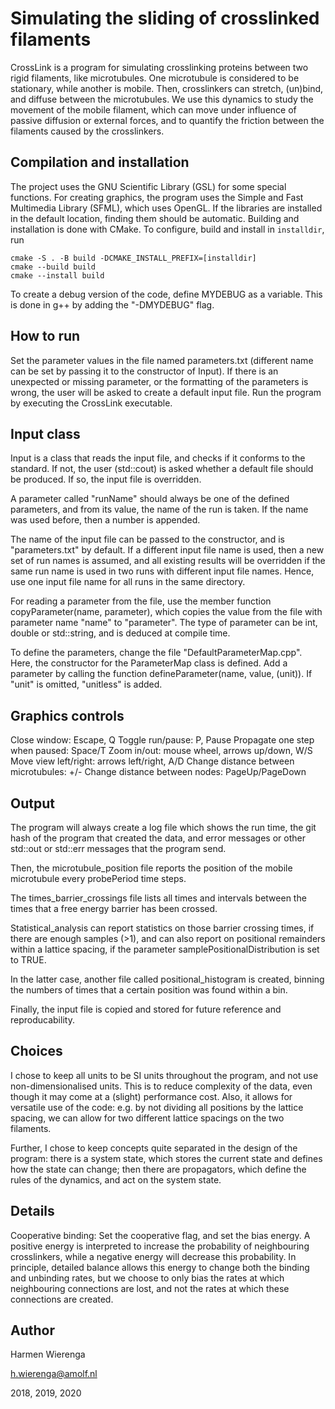 # Simulating the sliding of crosslinked filaments

CrossLink is a program for simulating crosslinking proteins between two rigid filaments, like microtubules.
One microtubule is considered to be stationary, while another is mobile. Then, crosslinkers can stretch, (un)bind,
and diffuse between the microtubules. We use this dynamics to study the movement of the mobile filament,
which can move under influence of passive diffusion or external forces, and to quantify the friction between
the filaments caused by the crosslinkers.

## Compilation and installation

The project uses the GNU Scientific Library (GSL) for some special functions.
For creating graphics, the program uses the Simple and Fast Multimedia Library (SFML), which uses OpenGL.
If the libraries are installed in the default location, finding them should be automatic.
Building and installation is done with CMake.
To configure, build and install in `installdir`, run
```
cmake -S . -B build -DCMAKE_INSTALL_PREFIX=[installdir]
cmake --build build
cmake --install build
```

To create a debug version of the code, define MYDEBUG as a variable. This is done in g++ by adding the "-DMYDEBUG" flag.

## How to run

Set the parameter values in the file named parameters.txt (different name can be set by passing it to the constructor of Input).
If there is an unexpected or missing parameter, or the formatting of the parameters is wrong, the user will be asked to create a default input file.
Run the program by executing the CrossLink executable.

## Input class

Input is a class that reads the input file, and checks if it conforms to the standard.
If not, the user (std::cout) is asked whether a default file should be produced.
If so, the input file is overridden.

A parameter called "runName" should always be one of the defined parameters, and from its value, the name of the run is taken. 
If the name was used before, then a number is appended.

The name of the input file can be passed to the constructor, and is "parameters.txt" by default.
If a different input file name is used, then a new set of run names is assumed,
and all existing results will be overridden if the same run name is used in two runs with different input file names.
Hence, use one input file name for all runs in the same directory.

For reading a parameter from the file, use the member function copyParameter(name, parameter),
which copies the value from the file with parameter name "name" to "parameter". 
The type of parameter can be int, double or std::string, and is deduced at compile time.

To define the parameters, change the file "DefaultParameterMap.cpp". 
Here, the constructor for the ParameterMap class is defined.
Add a parameter by calling the function defineParameter(name, value, (unit)).
If "unit" is omitted, "unitless" is added.

## Graphics controls

Close window: Escape, Q
Toggle run/pause: P, Pause
Propagate one step when paused: Space/T
Zoom in/out: mouse wheel, arrows up/down, W/S
Move view left/right: arrows left/right, A/D
Change distance between microtubules: +/-
Change distance between nodes: PageUp/PageDown

## Output

The program will always create a log file which shows the run time, the git hash of the program that created the data, and error messages or other std::out or
std::err messages that the program send.

Then, the microtubule_position file reports the position of the mobile microtubule every probePeriod time steps.

The times_barrier_crossings file lists all times and intervals between the times that a free energy barrier has been crossed.

Statistical_analysis can report statistics on those barrier crossing times, if there are enough samples (>1),
and can also report on positional remainders within a lattice spacing, if the parameter samplePositionalDistribution is set to TRUE.

In the latter case, another file called positional_histogram is created, binning the numbers of times that a certain position was found within a bin.

Finally, the input file is copied and stored for future reference and reproducability.

## Choices

I chose to keep all units to be SI units throughout the program, and not use non-dimensionalised units.
This is to reduce complexity of the data, even though it may come at a (slight) performance cost.
Also, it allows for versatile use of the code: e.g. by not dividing all positions by the lattice spacing,
we can allow for two different lattice spacings on the two filaments.

Further, I chose to keep concepts quite separated in the design of the program:
there is a system state, which stores the current state and defines how the state can change;
then there are propagators, which define the rules of the dynamics, and act on the system state.

## Details

Cooperative binding:
Set the cooperative flag, and set the bias energy. A positive energy is interpreted to increase
the probability of neighbouring crosslinkers, while a negative energy will decrease this probability.
In principle, detailed balance allows this energy to change both the binding and unbinding rates,
but we choose to only bias the rates at which neighbouring connections are lost,
and not the rates at which these connections are created.

## Author

Harmen Wierenga

h.wierenga@amolf.nl

2018, 2019, 2020
